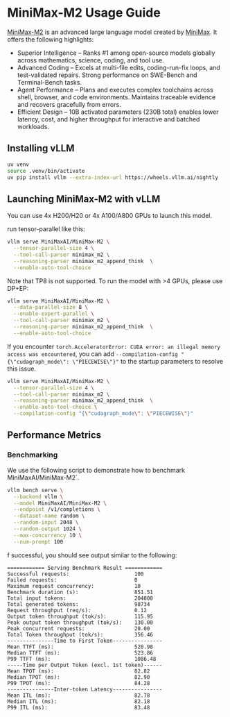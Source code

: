 # MiniMax-M2 Usage Guide

[MiniMax-M2](https://huggingface.co/MiniMaxAI/MiniMax-M2) is an advanced large language model created by [MiniMax](https://www.minimax.io/). It offers the following highlights:

* Superior Intelligence – Ranks #1 among open-source models globally across mathematics, science, coding, and tool use.
* Advanced Coding – Excels at multi-file edits, coding-run-fix loops, and test-validated repairs. Strong performance on SWE-Bench and Terminal-Bench tasks.
* Agent Performance – Plans and executes complex toolchains across shell, browser, and code environments. Maintains traceable evidence and recovers gracefully from errors.
* Efficient Design – 10B activated parameters (230B total) enables lower latency, cost, and higher throughput for interactive and batched workloads.

## Installing vLLM

```bash
uv venv
source .venv/bin/activate
uv pip install vllm --extra-index-url https://wheels.vllm.ai/nightly
```

## Launching MiniMax-M2 with vLLM

You can use 4x H200/H20 or 4x A100/A800 GPUs to launch this model.

run tensor-parallel like this:

```bash
vllm serve MiniMaxAI/MiniMax-M2 \
  --tensor-parallel-size 4 \
  --tool-call-parser minimax_m2 \
  --reasoning-parser minimax_m2_append_think  \
  --enable-auto-tool-choice
```

Note that TP8 is not supported. To run the model with >4 GPUs, please use DP+EP:

```bash
vllm serve MiniMaxAI/MiniMax-M2 \
  --data-parallel-size 8 \
  --enable-expert-parallel \
  --tool-call-parser minimax_m2 \
  --reasoning-parser minimax_m2_append_think  \
  --enable-auto-tool-choice
```

If you encounter `torch.AcceleratorError: CUDA error: an illegal memory access was encountered`, you can add `--compilation-config "{\"cudagraph_mode\": \"PIECEWISE\"}"` to the startup parameters to resolve this issue. 

```bash
vllm serve MiniMaxAI/MiniMax-M2 \
  --tensor-parallel-size 4 \
  --tool-call-parser minimax_m2 \
  --reasoning-parser minimax_m2_append_think  \
  --enable-auto-tool-choice \
  --compilation-config "{\"cudagraph_mode\": \"PIECEWISE\"}"
```
## Performance Metrics


### Benchmarking

We use the following script to demonstrate how to benchmark MiniMaxAI/MiniMax-M2`.

```bash
vllm bench serve \
  --backend vllm \
  --model MiniMaxAI/MiniMax-M2 \
  --endpoint /v1/completions \
  --dataset-name random \
  --random-input 2048 \
  --random-output 1024 \
  --max-concurrency 10 \
  --num-prompt 100 
```


f successful, you should see output similar to the following:

```
============ Serving Benchmark Result ============
Successful requests:                     100       
Failed requests:                         0         
Maximum request concurrency:             10        
Benchmark duration (s):                  851.51    
Total input tokens:                      204800    
Total generated tokens:                  98734     
Request throughput (req/s):              0.12      
Output token throughput (tok/s):         115.95    
Peak output token throughput (tok/s):    130.00    
Peak concurrent requests:                20.00     
Total Token throughput (tok/s):          356.46    
---------------Time to First Token----------------
Mean TTFT (ms):                          520.98    
Median TTFT (ms):                        523.86    
P99 TTFT (ms):                           1086.48   
-----Time per Output Token (excl. 1st token)------
Mean TPOT (ms):                          82.82     
Median TPOT (ms):                        82.90     
P99 TPOT (ms):                           84.28     
---------------Inter-token Latency----------------
Mean ITL (ms):                           82.78     
Median ITL (ms):                         82.18     
P99 ITL (ms):                            83.48 
```